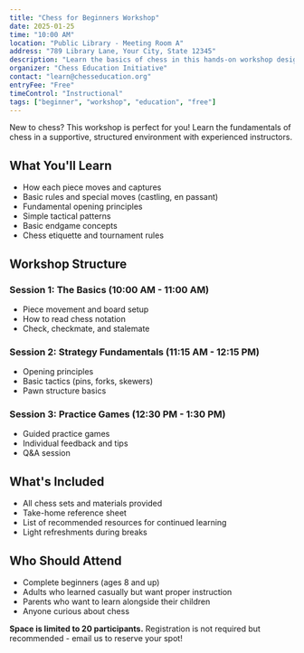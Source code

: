 ```yaml
---
title: "Chess for Beginners Workshop"
date: 2025-01-25
time: "10:00 AM"
location: "Public Library - Meeting Room A"
address: "789 Library Lane, Your City, State 12345"
description: "Learn the basics of chess in this hands-on workshop designed for complete beginners."
organizer: "Chess Education Initiative"
contact: "learn@chesseducation.org"
entryFee: "Free"
timeControl: "Instructional"
tags: ["beginner", "workshop", "education", "free"]
---
```


New to chess? This workshop is perfect for you! Learn the fundamentals of chess in a supportive, structured environment with experienced instructors.

## What You'll Learn

- How each piece moves and captures
- Basic rules and special moves (castling, en passant)
- Fundamental opening principles
- Simple tactical patterns
- Basic endgame concepts
- Chess etiquette and tournament rules

## Workshop Structure

### Session 1: The Basics (10:00 AM - 11:00 AM)
- Piece movement and board setup
- How to read chess notation
- Check, checkmate, and stalemate

### Session 2: Strategy Fundamentals (11:15 AM - 12:15 PM)
- Opening principles
- Basic tactics (pins, forks, skewers)
- Pawn structure basics

### Session 3: Practice Games (12:30 PM - 1:30 PM)
- Guided practice games
- Individual feedback and tips
- Q&A session

## What's Included

- All chess sets and materials provided
- Take-home reference sheet
- List of recommended resources for continued learning
- Light refreshments during breaks

## Who Should Attend

- Complete beginners (ages 8 and up)
- Adults who learned casually but want proper instruction
- Parents who want to learn alongside their children
- Anyone curious about chess

**Space is limited to 20 participants.** Registration is not required but recommended - email us to reserve your spot!
